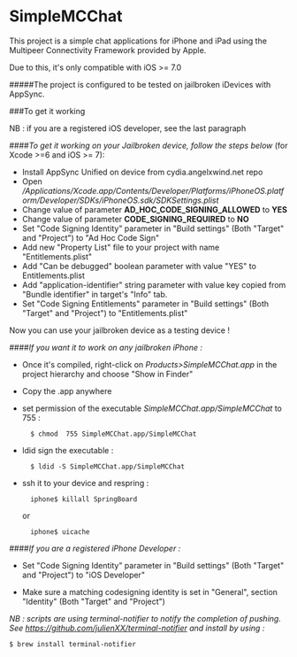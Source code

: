 # SimpleMCChat

This project is a simple chat applications for iPhone and iPad using the Multipeer Connectivity Framework provided by Apple.

Due to this, it's only compatible with iOS >= 7.0

#####The project is configured to be tested on jailbroken iDevices with AppSync.

###To get it working

NB : if you are a registered iOS developer, see the last paragraph

####*To get it working on your Jailbroken device, follow the steps below* (for Xcode >=6 and iOS >= 7):

- Install AppSync Unified on device from cydia.angelxwind.net repo
- Open */Applications/Xcode.app/Contents/Developer/Platforms/iPhoneOS.platform/Developer/SDKs/iPhoneOS.sdk/SDKSettings.plist*
- Change value of parameter **AD_HOC_CODE_SIGNING_ALLOWED** to **YES**
- Change value of parameter **CODE_SIGNING_REQUIRED** to **NO**
- Set "Code Signing Identity" parameter in "Build settings" (Both "Target" and "Project") to "Ad Hoc Code Sign"
- Add new "Property List" file to your project with name "Entitlements.plist"
- Add "Can be debugged" boolean parameter with value "YES" to Entitlements.plist
- Add "application-identifier" string parameter with value key copied from "Bundle identifier" in target's "Info" tab.
- Set "Code Signing Entitlements" parameter in "Build settings" (Both "Target" and "Project") to "Entitlements.plist"

Now you can use your jailbroken device as a testing device !

####*If you want it to work on any jailbroken iPhone :*

- Once it's compiled, right-click on *Products>SimpleMCChat.app*  in the project hierarchy and choose "Show in Finder"
- Copy the .app anywhere
- set permission of the executable *SimpleMCChat.app/SimpleMCChat* to 755 :

		$ chmod  755 SimpleMCChat.app/SimpleMCChat

- ldid sign the executable :

		$ ldid -S SimpleMCChat.app/SimpleMCChat

- ssh it to your device and respring :


		iphone$ killall SpringBoard
	or

		iphone$ uicache

####*If you are a registered iPhone Developer :*

- Set "Code Signing Identity" parameter in "Build settings" (Both "Target" and "Project") to "iOS Developer"

- Make sure a matching codesigning identity is set in "General", section "Identity" (Both "Target" and "Project") 

*NB : scripts are using terminal-notifier to notify the completion of pushing.
See https://github.com/julienXX/terminal-notifier and install by using :*

	$ brew install terminal-notifier



